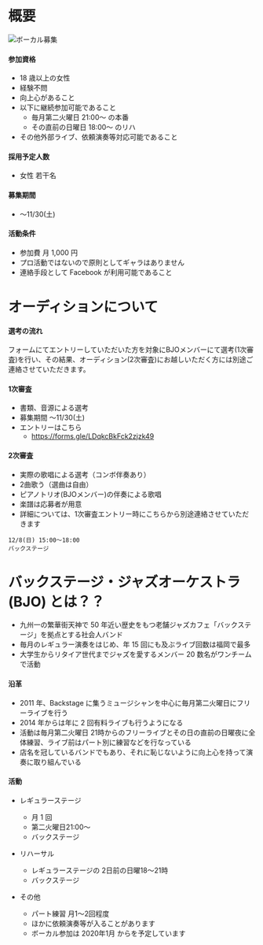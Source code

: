 # 概要
![ボーカル募集](https://user-images.githubusercontent.com/57426890/68267925-83d41f00-0097-11ea-84aa-8d8156039568.jpg)

#### 参加資格
- 18 歳以上の女性
- 経験不問
- 向上心があること
- 以下に継続参加可能であること
    - 毎月第二火曜日 21:00～ の本番
    - その直前の日曜日 18:00～ のリハ
- その他外部ライブ、依頼演奏等対応可能であること

#### 採用予定人数
- 女性 若干名

#### 募集期間
- ～11/30(土)

#### 活動条件
- 参加費 月 1,000 円
- プロ活動ではないので原則としてギャラはありません
- 連絡手段として Facebook が利用可能であること

# オーディションについて
#### 選考の流れ
フォームにてエントリーしていただいた方を対象にBJOメンバーにて選考(1次審査)を行い、その結果、オーディション(2次審査)にお越しいただく方には別途ご連絡させていただきます。

#### 1次審査
- 書類、音源による選考
- 募集期間 ～11/30(土)
- エントリーはこちら
    - https://forms.gle/LDqkcBkFck2zjzk49

#### 2次審査
- 実際の歌唱による選考（コンボ伴奏あり）
- 2曲歌う（選曲は自由）
- ピアノトリオ(BJOメンバー)の伴奏による歌唱
- 楽譜は応募者が用意
- 詳細については、1次審査エントリー時にこちらから別途連絡させていただきます
```
12/8(日) 15:00～18:00
バックステージ
```

# バックステージ・ジャズオーケストラ(BJO) とは？？
- 九州一の繁華街天神で 50 年近い歴史をもつ老舗ジャズカフェ「バックステージ」を拠点とする社会人バンド
- 毎月のレギュラー演奏をはじめ、年 15 回にも及ぶライブ回数は福岡で最多
- 大学生からリタイア世代までジャズを愛するメンバー 20 数名がワンチームで活動

#### 沿革
- 2011 年、Backstage に集うミュージシャンを中心に毎月第二火曜日にフリーライブを行う
- 2014 年からは年に 2 回有料ライブも行うようになる
- 活動は毎月第二火曜日 21時からのフリーライブとその日の直前の日曜夜に全体練習、ライブ前はパート別に練習などを行なっている
- 店名を冠しているバンドでもあり、それに恥じないように向上心を持って演奏に取り組んでいる

#### 活動
- レギュラーステージ
    - 月 1 回
    - 第二火曜日21:00～
    - バックステージ

- リハーサル
    - レギュラーステージの 2日前の日曜18〜21時
    - バックステージ

- その他
    - パート練習 月1～2回程度
    - ほかに依頼演奏等が入ることがあります
    - ボーカル参加は 2020年1月 からを予定しています
